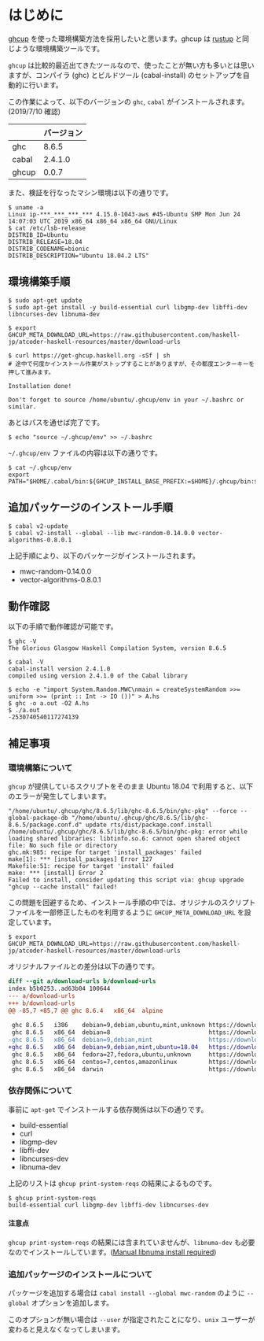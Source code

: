 # はじめに

[ghcup](https://www.haskell.org/ghcup/) を使った環境構築方法を採用したいと思います。ghcup は [rustup](https://rustup.rs/) と同じような環境構築ツールです。

`ghcup` は比較的最近出てきたツールなので、使ったことが無い方も多いとは思いますが、コンパイラ (ghc) とビルドツール (cabal-install) のセットアップを自動的に行います。

この作業によって、以下のバージョンの `ghc`, `cabal` がインストールされます。(2019/7/10 確認)

　| バージョン
----|----
ghc | 8.6.5
cabal | 2.4.1.0
ghcup | 0.0.7

また、検証を行なったマシン環境は以下の通りです。

```
$ uname -a
Linux ip-***_***_***_*** 4.15.0-1043-aws #45-Ubuntu SMP Mon Jun 24 14:07:03 UTC 2019 x86_64 x86_64 x86_64 GNU/Linux
$ cat /etc/lsb-release
DISTRIB_ID=Ubuntu
DISTRIB_RELEASE=18.04
DISTRIB_CODENAME=bionic
DISTRIB_DESCRIPTION="Ubuntu 18.04.2 LTS"
```

## 環境構築手順

```
$ sudo apt-get update
$ sudo apt-get install -y build-essential curl libgmp-dev libffi-dev libncurses-dev libnuma-dev

$ export GHCUP_META_DOWNLOAD_URL=https://raw.githubusercontent.com/haskell-jp/atcoder-haskell-resources/master/download-urls

$ curl https://get-ghcup.haskell.org -sSf | sh
# 途中で何度かインストール作業がストップすることがありますが、その都度エンターキーを押して進みます。

Installation done!

Don't forget to source /home/ubuntu/.ghcup/env in your ~/.bashrc or similar.
```

あとはパスを通せば完了です。

```
$ echo "source ~/.ghcup/env" >> ~/.bashrc
```

`~/.ghcup/env` ファイルの内容は以下の通りです。

```
$ cat ~/.ghcup/env
export PATH="$HOME/.cabal/bin:${GHCUP_INSTALL_BASE_PREFIX:=$HOME}/.ghcup/bin:$PATH"
```

## 追加パッケージのインストール手順

```
$ cabal v2-update
$ cabal v2-install --global --lib mwc-random-0.14.0.0 vector-algorithms-0.8.0.1
```

上記手順により、以下のパッケージがインストールされます。

- mwc-random-0.14.0.0
- vector-algorithms-0.8.0.1

## 動作確認

以下の手順で動作確認が可能です。

```
$ ghc -V
The Glorious Glasgow Haskell Compilation System, version 8.6.5

$ cabal -V
cabal-install version 2.4.1.0
compiled using version 2.4.1.0 of the Cabal library

$ echo -e "import System.Random.MWC\nmain = createSystemRandom >>= uniform >>= (print :: Int -> IO ())" > A.hs
$ ghc -o a.out -O2 A.hs
$ ./a.out
-2530740540117274139
```

## 補足事項

### 環境構築について

`ghcup` が提供しているスクリプトをそのまま Ubuntu 18.04 で利用すると、以下のエラーが発生してしまいます。

```
"/home/ubuntu/.ghcup/ghc/8.6.5/lib/ghc-8.6.5/bin/ghc-pkg" --force --global-package-db "/home/ubuntu/.ghcup/ghc/8.6.5/lib/ghc-8.6.5/package.conf.d" update rts/dist/package.conf.install
/home/ubuntu/.ghcup/ghc/8.6.5/lib/ghc-8.6.5/bin/ghc-pkg: error while loading shared libraries: libtinfo.so.6: cannot open shared object file: No such file or directory
ghc.mk:985: recipe for target 'install_packages' failed
make[1]: *** [install_packages] Error 127
Makefile:51: recipe for target 'install' failed
make: *** [install] Error 2
Failed to install, consider updating this script via: ghcup upgrade
"ghcup --cache install" failed!
```

この問題を回避するため、インストール手順の中では、オリジナルのスクリプトファイルを一部修正したものを利用するように `GHCUP_META_DOWNLOAD_URL` を設定しています。

```
$ export GHCUP_META_DOWNLOAD_URL=https://raw.githubusercontent.com/haskell-jp/atcoder-haskell-resources/master/download-urls
```

オリジナルファイルとの差分は以下の通りです。

```diff
diff --git a/download-urls b/download-urls
index b5b0253..ad63b04 100644
--- a/download-urls
+++ b/download-urls
@@ -85,7 +85,7 @@ ghc 8.6.4   x86_64  alpine                              https://github.com/redne
 
 ghc 8.6.5   i386    debian=9,debian,ubuntu,mint,unknown https://downloads.haskell.org/~ghc/8.6.5/ghc-8.6.5-i386-deb9-linux.tar.xz
 ghc 8.6.5   x86_64  debian=8                            https://downloads.haskell.org/~ghc/8.6.5/ghc-8.6.5-x86_64-deb8-linux.tar.xz
-ghc 8.6.5   x86_64  debian=9,debian,mint                https://downloads.haskell.org/~ghc/8.6.5/ghc-8.6.5-x86_64-deb9-linux.tar.xz
+ghc 8.6.5   x86_64  debian=9,debian,mint,ubuntu=18.04   https://downloads.haskell.org/~ghc/8.6.5/ghc-8.6.5-x86_64-deb9-linux.tar.xz
 ghc 8.6.5   x86_64  fedora=27,fedora,ubuntu,unknown     https://downloads.haskell.org/~ghc/8.6.5/ghc-8.6.5-x86_64-fedora27-linux.tar.xz
 ghc 8.6.5   x86_64  centos=7,centos,amazonlinux         https://downloads.haskell.org/~ghc/8.6.5/ghc-8.6.5-x86_64-centos7-linux.tar.xz
 ghc 8.6.5   x86_64  darwin                              https://downloads.haskell.org/~ghc/8.6.5/ghc-8.6.5-x86_64-apple-darwin.tar.xz
```

### 依存関係について

事前に `apt-get` でインストールする依存関係は以下の通りです。

- build-essential
- curl
- libgmp-dev
- libffi-dev
- libncurses-dev
- libnuma-dev

上記のリストは `ghcup print-system-reqs` の結果によるものです。

```shell
$ ghcup print-system-reqs
build-essential curl libgmp-dev libffi-dev libncurses-dev
```

#### 注意点

`ghcup print-system-reqs` の結果には含まれていませんが、`libnuma-dev` も必要なのでインストールしています。([Manual libnuma install required](https://gitlab.haskell.org/haskell/ghcup/issues/58))

### 追加パッケージのインストールについて

パッケージを追加する場合は `cabal install --global mwc-random` のように `--global` オプションを追加します。

このオプションが無い場合は `--user` が指定されたことになり、`unix` ユーザーが変わると見えなくなってしまいます。
